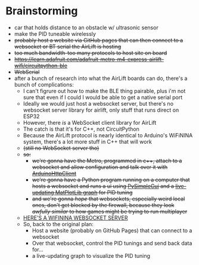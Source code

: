 # Brainstorming
- car that holds distance to an obstacle w/ ultrasonic sensor
- make the PID tuneable wirelessly
- ~~probably host a website via GitHub pages that can then connect to a websocket or BT serial the AirLift is hosting~~
- ~~too much bandwidth-too many protocols to host site on board~~
- ~~https://learn.adafruit.com/adafruit-metro-m4-express-airlift-wifi/circuitpython-ble~~
- ~~WebSerial~~
- after a bunch of research into what the AirLift boards can do, there's a bunch of complications:
  - I can't figrure out how to make the BLE thing pairable, plus i'm not sure that even if I could I would be able to get a native serial port
  - Ideally we would just host a websocket server, but there's no websocket server library for airlift, only stuff that runs direct on ESP32
  - However, there *is* a WebSocket client library for AirLift
  - The catch is that it's for C++, not CircuitPython
  - Because the AirLift protocol is nearly identical to Arduino's WiFiNINA system, there's a lot more stuff in C++ that will work
  - ~~(still no WebSocket server tho)~~
  - ~~so:~~
    - ~~we're gonna have the Metro, programmed in c++, attach to a websocket and allow configuration and talk over it with [ArduinoHttpClient](https://github.com/arduino-libraries/ArduinoHttpClient/blob/master/src/WebSocketClient.h)~~
    - ~~we're gonna have a Python program running on a computer that hosts a websocket and runs a ui using [PySimpleGui](https://realpython.com/pysimplegui-python/) and a [live-updating MatPlotLib graph](https://pythonprogramming.net/live-graphs-matplotlib-tutorial/) for PID tuning~~
    - ~~and we're gonna *hope* that websockets, especially weird local ones, don't get blocked by the firewall, because they look *awfully similar* to how games might be trying to run multiplayer~~
  - [HERE'S A WIFININA WEBSOCKET SERVER](https://github.com/khoih-prog/WebSockets2_Generic/blob/master/examples/Generic/WiFiNINA/SAMD/SAMD-Server/SAMD-Server.ino)
  - So, back to the original plan:
    - Host a website (probably on GitHub Pages) that can connect to a websocket
    - Over that websocket, control the PID tunings and send back data for...
    - a live-updating graph to visualize the PID tuning
